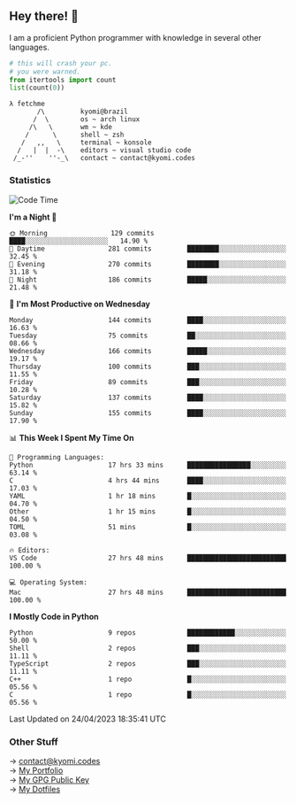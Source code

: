 ## Hey there! 👋
I am a proficient Python programmer with knowledge in several other languages.

```py
# this will crash your pc.
# you were warned.
from itertools import count
list(count(0))
```
```
λ fetchme
       /\         kyomi@brazil
      /  \        os ~ arch linux
     /\   \       wm ~ kde
    /      \      shell ~ zsh
   /   ,,   \     terminal ~ konsole
  /   |  |  -\    editors ~ visual studio code
 /_-''    ''-_\   contact ~ contact@kyomi.codes
```

### Statistics
<!--START_SECTION:waka-->
![Code Time](http://img.shields.io/badge/Code%20Time-29%20hrs%2046%20mins-blue)

**I'm a Night 🦉** 

```text
🌞 Morning                129 commits         ████░░░░░░░░░░░░░░░░░░░░░   14.90 % 
🌆 Daytime                281 commits         ████████░░░░░░░░░░░░░░░░░   32.45 % 
🌃 Evening                270 commits         ████████░░░░░░░░░░░░░░░░░   31.18 % 
🌙 Night                  186 commits         █████░░░░░░░░░░░░░░░░░░░░   21.48 % 
```
📅 **I'm Most Productive on Wednesday** 

```text
Monday                   144 commits         ████░░░░░░░░░░░░░░░░░░░░░   16.63 % 
Tuesday                  75 commits          ██░░░░░░░░░░░░░░░░░░░░░░░   08.66 % 
Wednesday                166 commits         █████░░░░░░░░░░░░░░░░░░░░   19.17 % 
Thursday                 100 commits         ███░░░░░░░░░░░░░░░░░░░░░░   11.55 % 
Friday                   89 commits          ███░░░░░░░░░░░░░░░░░░░░░░   10.28 % 
Saturday                 137 commits         ████░░░░░░░░░░░░░░░░░░░░░   15.82 % 
Sunday                   155 commits         ████░░░░░░░░░░░░░░░░░░░░░   17.90 % 
```


📊 **This Week I Spent My Time On** 

```text
💬 Programming Languages: 
Python                   17 hrs 33 mins      ████████████████░░░░░░░░░   63.14 % 
C                        4 hrs 44 mins       ████░░░░░░░░░░░░░░░░░░░░░   17.03 % 
YAML                     1 hr 18 mins        █░░░░░░░░░░░░░░░░░░░░░░░░   04.70 % 
Other                    1 hr 15 mins        █░░░░░░░░░░░░░░░░░░░░░░░░   04.50 % 
TOML                     51 mins             █░░░░░░░░░░░░░░░░░░░░░░░░   03.08 % 

🔥 Editors: 
VS Code                  27 hrs 48 mins      █████████████████████████   100.00 % 

💻 Operating System: 
Mac                      27 hrs 48 mins      █████████████████████████   100.00 % 
```

**I Mostly Code in Python** 

```text
Python                   9 repos             ████████████░░░░░░░░░░░░░   50.00 % 
Shell                    2 repos             ███░░░░░░░░░░░░░░░░░░░░░░   11.11 % 
TypeScript               2 repos             ███░░░░░░░░░░░░░░░░░░░░░░   11.11 % 
C++                      1 repo              █░░░░░░░░░░░░░░░░░░░░░░░░   05.56 % 
C                        1 repo              █░░░░░░░░░░░░░░░░░░░░░░░░   05.56 % 
```




 Last Updated on 24/04/2023 18:35:41 UTC
<!--END_SECTION:waka-->

### Other Stuff

→ contact@kyomi.codes<br />
→ [My Portfolio](https://kyomi.codes)<br />
→ [My GPG Public Key](https://github.com/bitterteriyaki.gpg)<br />
→ [My Dotfiles](https://github.com/bitterteriyaki/dotfiles) 
